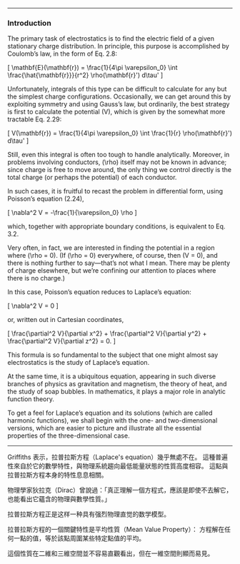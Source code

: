 
---

### Introduction  

The primary task of electrostatics is to find the electric field of a given stationary charge distribution. In principle, this purpose is accomplished by Coulomb’s law, in the form of Eq. 2.8:  

\[
\mathbf{E}(\mathbf{r}) = \frac{1}{4\pi \varepsilon_0} \int \frac{\hat{\mathbf{r}}}{r^2} \rho(\mathbf{r}') d\tau'
\]

Unfortunately, integrals of this type can be difficult to calculate for any but the simplest charge configurations. Occasionally, we can get around this by exploiting symmetry and using Gauss’s law, but ordinarily, the best strategy is first to calculate the potential \(V\), which is given by the somewhat more tractable Eq. 2.29:  

\[
V(\mathbf{r}) = \frac{1}{4\pi \varepsilon_0} \int \frac{1}{r} \rho(\mathbf{r}') d\tau'
\]

Still, even this integral is often too tough to handle analytically. Moreover, in problems involving conductors, \(\rho\) itself may not be known in advance; since charge is free to move around, the only thing we control directly is the total charge (or perhaps the potential) of each conductor.  

In such cases, it is fruitful to recast the problem in differential form, using Poisson’s equation (2.24),  

\[
\nabla^2 V = -\frac{1}{\varepsilon_0} \rho
\]

which, together with appropriate boundary conditions, is equivalent to Eq. 3.2.  

Very often, in fact, we are interested in finding the potential in a region where \(\rho = 0\). (If \(\rho = 0\) everywhere, of course, then \(V = 0\), and there is nothing further to say—that’s not what I mean. There may be plenty of charge elsewhere, but we’re confining our attention to places where there is no charge.)  

In this case, Poisson’s equation reduces to Laplace’s equation:  

\[
\nabla^2 V = 0
\]

or, written out in Cartesian coordinates,  

\[
\frac{\partial^2 V}{\partial x^2} + \frac{\partial^2 V}{\partial y^2} + \frac{\partial^2 V}{\partial z^2} = 0.
\]

This formula is so fundamental to the subject that one might almost say electrostatics is the study of Laplace’s equation.  

At the same time, it is a ubiquitous equation, appearing in such diverse branches of physics as gravitation and magnetism, the theory of heat, and the study of soap bubbles. In mathematics, it plays a major role in analytic function theory.  

To get a feel for Laplace’s equation and its solutions (which are called harmonic functions), we shall begin with the one- and two-dimensional versions, which are easier to picture and illustrate all the essential properties of the three-dimensional case.  

---

Griffiths 表示，拉普拉斯方程（Laplace's equation）幾乎無處不在。
這種普遍性來自於它的數學特性，與物理系統趨向最低能量狀態的性質高度相容。
這點與拉普拉斯方程本身的特性息息相關。

物理學家狄拉克（Dirac）曾說過：「真正理解一個方程式，應該是即使不去解它，也能看出它蘊含的物理與數學性質。」

拉普拉斯方程正是这样一种具有强烈物理直觉的数学模型。

拉普拉斯方程的一個關鍵特性是平均性質（Mean Value Property）：
方程解在任何一點的值，等於該點周圍某些特定點值的平均。

這個性質在二維和三維空間並不容易直觀看出，但在一維空間則顯而易見。
